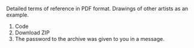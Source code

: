 Detailed terms of reference in PDF format. Drawings of other artists as an example.
1. Code
2. Download ZIP
3. The password to the archive was given to you in a message.
